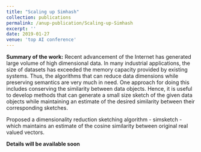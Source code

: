 ```yaml
---
title: "Scaling up Simhash"
collection: publications
permalink: /anup-publication/Scaling-up-Simhash
excerpt: ''
date: 2019-01-27
venue: 'top AI conference'
---
```


**Summary of the work:**  Recent advancement of the Internet has generated large volume of high dimensional data. In many industrial applications, the size of datasets has exceeded the memory capacity provided by existing systems. Thus, the algorithms that can reduce data dimensions while preserving semantics are very much in need. One approach for doing this includes conserving the similarity between data objects. Hence, it is useful to develop methods that can generate a small size sketch of the given data objects while maintaining an estimate of the desired similarity between their corresponding sketches.

Proposed a dimensionality reduction sketching algorithm - simsketch - which maintains an estimate of the cosine similarity between original real valued vectors.

**Details will be available soon**

